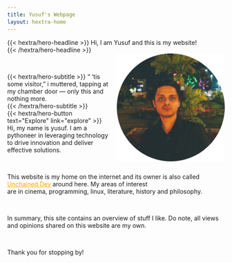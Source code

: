 ```yaml
---
title: Yusuf's Webpage
layout: hextra-home
---
```


<style>
  @media (min-width: 600px) {
    /* Styles for screens wider than 600px (desktop) */
    .center-on-mobile {
      float: right;
      margin-left: 20px; /* Adjust this value based on your layout */
    }
  }

  @media (max-width: 599px) {
    /* Styles for screens 599px and below (mobile) */
    .center-on-mobile {
      margin: 0 auto;
      display: block;
    }
  }
</style>

<div class="mt-6 mb-6">
{{< hextra/hero-headline >}}
  Hi, I am Yusuf and this is my website! &nbsp;<br class="sm:block hidden" />
{{< /hextra/hero-headline >}}
</div>


<div class="center-on-mobile">
  <img src="/images/me.png" alt="a picture of me">
</div>

&nbsp;<br class="sm:block hidden" /> 

<div class="mb-12">
{{< hextra/hero-subtitle >}}
  “ ’tis some visitor,” i muttered, tapping at my chamber door —
only this and nothing more. &nbsp;<br class="sm:block hidden" /> 
{{< /hextra/hero-subtitle >}}
</div>

<div class="mb-6">
{{< hextra/hero-button text="Explore" link="explore" >}}
</div>


<div class="mb-12">
Hi, my name is yusuf. I am a pythoneer in leveraging technology to drive innovation and deliver effective solutions.
&nbsp;<br class="sm:block hidden" />

&nbsp;<br class="sm:block hidden" />

This website is my home on the internet and its owner is also called <a href="https://c.tenor.com/mSl-6FcyX5IAAAAC/leonardo-leonardo-dicaprio.gif" style="color: orange;">Unchained Dev</a> around here. My areas of interest&nbsp;<br class="sm:block hidden" />are in cinema, programming, linux, literature, history and philosophy.

&nbsp;<br class="sm:block hidden" /> 

  In summary, this site contains an overview of stuff I like. Do note, all views and opinions shared on this website are my own. 

&nbsp;<br class="sm:block hidden" /> 

Thank you for stopping by! 

</div>
